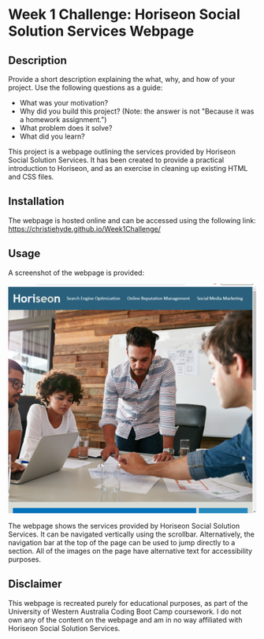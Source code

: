 # Week 1 Challenge: Horiseon Social Solution Services Webpage

## Description

Provide a short description explaining the what, why, and how of your project. Use the following questions as a guide:

- What was your motivation?
- Why did you build this project? (Note: the answer is not "Because it was a homework assignment.")
- What problem does it solve?
- What did you learn?

This project is a webpage outlining the services provided by Horiseon Social Solution Services. It has been created to provide a practical introduction to Horiseon, and as an exercise in cleaning up existing HTML and CSS files.

## Installation

The webpage is hosted online and can be accessed using the following link: https://christiehyde.github.io/Week1Challenge/

## Usage

A screenshot of the webpage is provided:

![Screenshot of the Horiseon Social Solution Services webpage](assets/images/webpage-screenshot.png)

The webpage shows the services provided by Horiseon Social Solution Services. It can be navigated vertically using the scrollbar. Alternatively, the navigation bar at the top of the page can be used to jump directly to a section.
All of the images on the page have alternative text for accessibility purposes.

## Disclaimer

This webpage is recreated purely for educational purposes, as part of the University of Western Australia Coding Boot Camp coursework. I do not own any of the content on the webpage and am in no way affiliated with Horiseon Social Solution Services.